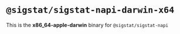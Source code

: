 # `@sigstat/sigstat-napi-darwin-x64`

This is the **x86_64-apple-darwin** binary for `@sigstat/sigstat-napi`
